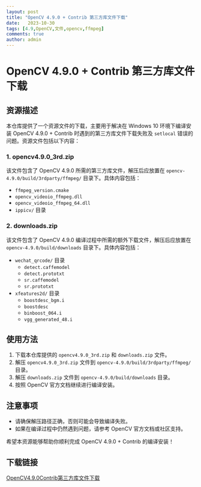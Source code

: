 ```yaml
---
layout: post
title: "OpenCV 4.9.0 + Contrib 第三方库文件下载"
date:   2023-10-30
tags: [4.9,OpenCV,文件,opencv,ffmpeg]
comments: true
author: admin
---
```

# OpenCV 4.9.0 + Contrib 第三方库文件下载

## 资源描述

本仓库提供了一个资源文件的下载，主要用于解决在 Windows 10 环境下编译安装 OpenCV 4.9.0 + Contrib 时遇到的第三方库文件下载失败及 `setlocal` 错误的问题。资源文件包括以下内容：

### 1. opencv4.9.0_3rd.zip

该文件包含了 OpenCV 4.9.0 所需的第三方库文件，解压后应放置在 `opencv-4.9.0/build/3rdparty/ffmpeg/` 目录下。具体内容包括：

- `ffmpeg_version.cmake`
- `opencv_videoio_ffmpeg.dll`
- `opencv_videoio_ffmpeg_64.dll`
- `ippicv/` 目录

### 2. downloads.zip

该文件包含了 OpenCV 4.9.0 编译过程中所需的额外下载文件，解压后应放置在 `opencv-4.9.0/build/downloads` 目录下。具体内容包括：

- `wechat_qrcode/` 目录
  - `detect.caffemodel`
  - `detect.prototxt`
  - `sr.caffemodel`
  - `sr.prototxt`
- `xfeatures2d/` 目录
  - `boostdesc_bgm.i`
  - `boostdesc`
  - `binboost_064.i`
  - `vgg_generated_48.i`

## 使用方法

1. 下载本仓库提供的 `opencv4.9.0_3rd.zip` 和 `downloads.zip` 文件。
2. 解压 `opencv4.9.0_3rd.zip` 文件到 `opencv-4.9.0/build/3rdparty/ffmpeg/` 目录。
3. 解压 `downloads.zip` 文件到 `opencv-4.9.0/build/downloads` 目录。
4. 按照 OpenCV 官方文档继续进行编译安装。

## 注意事项

- 请确保解压路径正确，否则可能会导致编译失败。
- 如果在编译过程中仍然遇到问题，请参考 OpenCV 官方文档或社区支持。

希望本资源能够帮助你顺利完成 OpenCV 4.9.0 + Contrib 的编译安装！

## 下载链接

[OpenCV4.9.0Contrib第三方库文件下载](https://pan.quark.cn/s/99bdcb93fc2f)